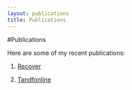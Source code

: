 ```yaml
---
layout: publications
title: Publications
---
```


#Publications

Here are some of my recent publications:

1. [Recover](https://recoverit.wondershare.com/harddrive-recovery/deleted-file-recovery-ubuntu.html)

2. [Tandfonline](https://www.tandfonline.com/doi/full/10.1080/01621459.2024.2360666)

